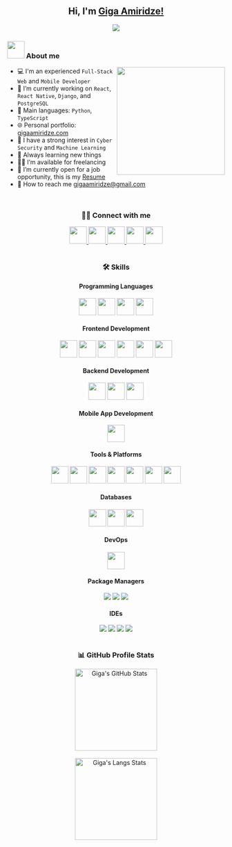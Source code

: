 <h2 align='center'>
	Hi, I'm <a href='https://www.gigaamiridze.com'>Giga Amiridze!</a>
</h2>

<p align='center'>
	<a href='https://github.com/gigaamiridze'>
		<img src='https://readme-typing-svg.herokuapp.com?font=Time+New+Roman&color=cyan&size=25&center=true&vCenter=true&width=600&height=100&lines=Full-Stack+Web+and+Mobile+Developer;Competitive+Developer;Always+learning+new+things'>
	</a>
</p>

### <picture><img src='https://github.com/7oSkaaa/7oSkaaa/blob/main/Images/about_me.gif?raw=true' width=40px></picture> About me

<picture>
	<img align='right' src='https://github.com/7oSkaaa/7oSkaaa/blob/main/Images/Right_Side.gif?raw=true' width=250px></picture>

- 💻 I'm an experienced `Full-Stack Web` and `Mobile Developer`
- 🔭 I’m currently working on `React`, `React Native`, `Django`, and `PostgreSQL`
- 🌟 Main languages: `Python`, `TypeScript`
- 🌐 Personal portfolio: [gigaamiridze.com](https://www.gigaamiridze.com)
- 🎯 I have a strong interest in `Cyber Security` and `Machine Learning`
- 🚀 Always learning new things
- 🤝🏻 I’m available for freelancing
- 📄 I’m currently open for a job opportunity, this is my [Resume](https://drive.google.com/file/d/1b0nlyBXEqA_hXLJ0IFz8bim1i5fULBCb/view?usp=sharing)
- 📧 How to reach me gigaamiridze@gmail.com

<br>

<div align='center'>
  <h3>🤝🏻 Connect with me</h3>
<!--   <a href='mailto:gigaamiridze@gmail.com'>
    <img src='https://img.icons8.com/doodle/40/000000/gmail--v1.png' height='30' width='32' />
  </a>
	<a href='https://www.gigaamiridze.com' target='_blank'>
		<img src='https://raw.githubusercontent.com/rahulbanerjee26/githubAboutMeGenerator/main/icons/portfolio.png' height='30' width='32' />
	</a> -->
  <a href='https://www.linkedin.com/in/gigaamiridze' target='_blank'>
    <img src='https://skillicons.dev/icons?i=linkedin' height='40' width='40' />
  </a>
  <a href='https://www.instagram.com/freakkyflx' target='_blank'>
    <img src='https://skillicons.dev/icons?i=instagram' height='40' width='40' />
  </a>
  <a href='https://twitter.com/giga_amiridze' target='_blank'>
    <img src='https://skillicons.dev/icons?i=twitter' height='40' width='40' />
  </a>
  <a href='https://www.facebook.com/gigaamiridzee' target='_blank'>
    <img src='https://raw.githubusercontent.com/rahuldkjain/github-profile-readme-generator/master/src/images/icons/Social/facebook.svg' height='40' width='40' />
  </a>
	<a href='https://discord.gg/gigaamiridze' target='_blank'>
    <img src='https://skillicons.dev/icons?i=discord' height='40' width='40' />
  </a>
</div>

<br>

<h3 align='center'>🛠️ Skills</h3>
<div align='center'>
  <h4>Programming Languages</h4>
  <img src='https://skillicons.dev/icons?i=python' height='40' width='40' />
  <img src='https://skillicons.dev/icons?i=typescript' height='40' width='40' />
	<img src='https://skillicons.dev/icons?i=javascript' height='40' width='40' />
	<img src='https://skillicons.dev/icons?i=java' height='40' width='40' />
</div>

<div align='center'>
  <h4>Frontend Development</h4>
  <img src='https://skillicons.dev/icons?i=html' height='40' width='40' />
  <img src='https://skillicons.dev/icons?i=css' height='40' width='40' />
	<img src='https://skillicons.dev/icons?i=sass' height='40' width='40' />
	<img src='https://skillicons.dev/icons?i=react' height='40' width='40' />
	<img src='https://skillicons.dev/icons?i=redux' height='40' width='40' />
	<img src='https://skillicons.dev/icons?i=styledcomponents' height='40' width='40' />
</div>

<div align='center'>
  <h4>Backend Development</h4>
  <img src='https://skillicons.dev/icons?i=django' height='40' width='40' />
  <img src='https://skillicons.dev/icons?i=nodejs' height='40' width='40' />
	<img src='https://skillicons.dev/icons?i=expressjs' height='40' width='40' />
</div>

<div align='center'>
  <h4>Mobile App Development</h4>
  <img src='https://skillicons.dev/icons?i=react' height='40' width='40' />
</div>

<div align='center'>
  <h4>Tools & Platforms<h4>
	<img src='https://skillicons.dev/icons?i=git' height='40' width='40' />
	<img src='https://skillicons.dev/icons?i=github' height='40' width='40' />
	<img src='https://skillicons.dev/icons?i=postman' height='40' width='40' />
	<img src='https://skillicons.dev/icons?i=vercel' height='40' width='40' />
	<img src='https://skillicons.dev/icons?i=netlify' height='40' width='40' />
	<img src='https://skillicons.dev/icons?i=heroku' height='40' width='40' />
	<img src='https://skillicons.dev/icons?i=figma' height='40' width='40' />
</div>

<div align='center'>
  <h4>Databases<h4>
	<img src='https://skillicons.dev/icons?i=postgres' height='40' width='40' />
	<img src='https://skillicons.dev/icons?i=sqlite' height='40' width='40' />
	<img src='https://skillicons.dev/icons?i=mongodb' height='40' width='40' />
</div>

<div align='center'>
  <h4>DevOps<h4>
	<img src='https://skillicons.dev/icons?i=docker' height='40' width='40' />
</div>

<div align="center">
  <h4>Package Managers</h4>
  <img src="https://img.shields.io/badge/npm-CB3837?style=for-the-badge&logo=npm&logoColor=white">
  <img src="https://img.shields.io/badge/yarn-%232C8EBB.svg?style=for-the-badge&logo=yarn&logoColor=white">
  <img src="https://img.shields.io/badge/pypi-3775A9?style=for-the-badge&logo=pypi&logoColor=white">
</div>

<div align="center">
  <h4>IDEs</h4>
  <img src="https://img.shields.io/badge/VSCode-0078D4?style=for-the-badge&logo=visual%20studio%20code&logoColor=white">
  <img src="https://img.shields.io/badge/webstorm-143?style=for-the-badge&logo=webstorm&logoColor=white&color=black">
  <img src="https://img.shields.io/badge/PyCharm-000000.svg?&style=for-the-badge&logo=PyCharm&logoColor=white">
  <img src="https://img.shields.io/badge/IntelliJ_IDEA-000000.svg?style=for-the-badge&logo=intellij-idea&logoColor=white">
</div>

<br>

<h3 align="center">📊 GitHub Profile Stats</h3>
<div align="center">
  <a href="https://github.com/gigaamiridze/github-readme-stats">
    <img src="https://github-readme-stats.vercel.app/api?username=gigaamiridze&theme=aura&show_icons=true" alt="Giga's GitHub Stats" height="190px"/>
  </a>
</div>

<br>

<div align="center">
  <img src="https://github-readme-stats.vercel.app/api/top-langs?username=gigaamiridze&langs_count=10&show_icons=true&locale=en&layout=compact&theme=aura" alt="Giga's Langs Stats" height="190px"/>
</div>
